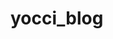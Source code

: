 # yocci_blog


<!--
C:.
│  .editorconfig
│  .gitignore
│  README.md
│
├─.vscode
│      settings.json
│
├─dist
│  │  index.html
│  │
│  ├─common
│  │  ├─css
│  │  │      app.css
│  │  │      app.css.map
│  │  │      article.css
│  │  │      article.css.map
│  │  │
│  │  └─js
│  ├─img
│  │      pug_sass.png
│  │
│  └─page
│          contact.html
│
└─src
    ├─original_css
    │      app.original.css
    │      app.original.css.map
    │      article.original.css
    │      article.original.css.map
    │
    ├─pug
    │  │  index.pug
    │  │
    │  └─page
    │          contact.pug
    │
    └─scss
        │  app.scss
        │
        ├─foundation
        │      _base.scss
        │      _reset.scss
        │
        ├─layout
        │      _footer.scss
        │      _header.scss
        │      _sidebar.scss
        │
        ├─project
        │      article.scss
        │
        └─var
                _mixin.scss
                _var.scss

 -->

